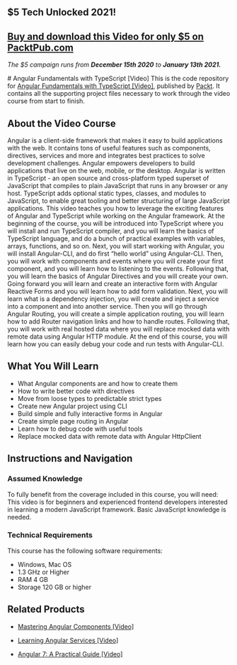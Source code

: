 ## $5 Tech Unlocked 2021!
[Buy and download this Video for only $5 on PacktPub.com](https://www.packtpub.com/product/angular-fundamentals-with-typescript-video/9781788391009)
-----
*The $5 campaign         runs from __December 15th 2020__ to __January 13th 2021.__*

﻿# Angular Fundamentals with TypeScript [Video]
This is the code repository for [Angular Fundamentals with TypeScript [Video]](https://www.packtpub.com/application-development/angular-fundamentals-typescript-video?utm_source=github&utm_medium=repository&utm_campaign=9781788391009), published by [Packt](https://www.packtpub.com/?utm_source=github). It contains all the supporting project files necessary to work through the video course from start to finish.
## About the Video Course
Angular is a client-side framework that makes it easy to build applications with the web. It contains tons of useful features such as components, directives, services and more and integrates best practices to solve development challenges. Angular empowers developers to build applications that live on the web, mobile, or the desktop. Angular is written in TypeScript - an open source and cross-platform typed superset of JavaScript that compiles to plain JavaScript that runs in any browser or any host. TypeScript adds optional static types, classes, and modules to JavaScript, to enable great tooling and better structuring of large JavaScript applications.
This video teaches you how to leverage the exciting features of Angular and TypeScript while working on the Angular framework. At the beginning of the course, you will be introduced into TypeScript where you will install and run TypeScript compiler, and you will learn the basics of TypeScript language, and do a bunch of practical examples with variables, arrays, functions, and so on. Next, you will start working with Angular, you will install Angular-CLI, and do first “hello world” using Angular-CLI. Then, you will work with components and events where you will create your first component, and you will learn how to listening to the events. Following that, you will learn the basics of Angular Directives and you will create your own. Going forward you will learn and create an interactive form with Angular Reactive Forms and you will learn how to add form validation. Next, you will learn what is a dependency injection, you will create and inject a service into a component and into another service. Then you will go through Angular Routing, you will create a simple application routing, you will learn how to add Router navigation links and how to handle routes. Following that, you will work with real hosted data where you will replace mocked data with remote data using Angular HTTP module. At the end of this course, you will learn how you can easily debug your code and run tests with Angular-CLI.

<H2>What You Will Learn</H2>
<DIV class=book-info-will-learn-text>
<UL>
<LI>What Angular components are and how to create them 
<LI>How to write better code with directives 
<LI>Move from loose types to predictable strict types 
<LI>Create new Angular project using CLI 
<LI>Build simple and fully interactive forms in Angular 
<LI>Create simple page routing in Angular 
<LI>Learn how to debug code with useful tools 
<LI>Replace mocked data with remote data with Angular HttpClient </LI></UL></DIV>

## Instructions and Navigation
### Assumed Knowledge
To fully benefit from the coverage included in this course, you will need:<br/>
This video is for beginners and experienced frontend developers interested in learning a modern JavaScript framework. Basic JavaScript knowledge is needed.
### Technical Requirements
This course has the following software requirements:<br/>
- Windows, Mac OS
- 1.3 GHz or Higher
- RAM 4 GB
- Storage 120 GB or higher

## Related Products
* [Mastering Angular Components [Video]](https://www.packtpub.com/application-development/angular-fundamentals-typescript-video?utm_source=github&utm_medium=repository&utm_campaign=9781788391009)

* [Learning Angular Services [Video]](https://www.packtpub.com/application-development/angular-fundamentals-typescript-video?utm_source=github&utm_medium=repository&utm_campaign=9781788391009)

* [Angular 7: A Practical Guide [Video]](https://www.packtpub.com/application-development/angular-fundamentals-typescript-video?utm_source=github&utm_medium=repository&utm_campaign=9781788391009)

